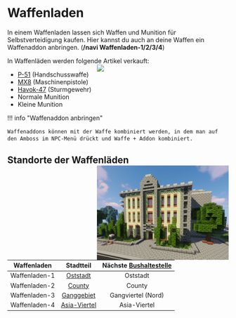 # Waffenladen
In einem Waffenladen lassen sich Waffen und Munition für Selbstverteidigung kaufen. Hier kannst du auch an deine Waffen ein Waffenaddon anbringen. (**/navi Waffenladen-1/2/3/4**) 

In Waffenläden werden folgende Artikel verkauft:  <img align="right" width="300" eight="150" src="../../../assets/image/biz/waffenladen/Waffenladen-Kaufmenü.png">

+ [P-51](../../pages/items/weapons/pistole.md) (Handschusswaffe)
+ [MX8](../../pages/items/weapons/maschinenpistole.md) (Maschinenpistole)
+ [Havok-47](../../pages/items/weapons/sturmgewehre.md) (Sturmgewehr)
+ Normale Munition
+ Kleine Munition

!!! info "Waffenaddon anbringen"

    Waffenaddons können mit der Waffe kombiniert werden, in dem man auf den Amboss im NPC-Menü drückt und Waffe + Addon kombiniert.

## Standorte der Waffenläden <img align="right" width="300" eight="150" src="../../../assets/image/biz/waffenladen/Waffenladen-1.png" alt="Waffenladen-1" title="Waffenladen-1">

| Waffenladen | Stadtteil | Nächste [Bushaltestelle](../../pages/öpnv/bus.md) |
|:-:|:-:|:-:|
| Waffenladen-1 | [Oststadt](../../pages/gebiete/oststadt.md) | Oststadt |
| Waffenladen-2 | [County](../../pages/gebiete/county.md) | County |
| Waffenladen-3 | [Ganggebiet](../../pages/gebiete/ganggebiet.md) | Gangviertel (Nord) |
| Waffenladen-4 | [Asia-Viertel](../../pages/gebiete/asiaviertel.md) | Asia-Viertel |



